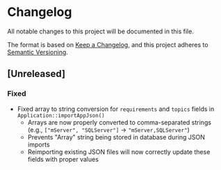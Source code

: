 # Changelog

All notable changes to this project will be documented in this file.

The format is based on [Keep a Changelog](https://keepachangelog.com/en/1.0.0/),
and this project adheres to [Semantic Versioning](https://semver.org/spec/v2.0.0.html).

## [Unreleased]

### Fixed
- Fixed array to string conversion for `requirements` and `topics` fields in `Application::importAppJson()`
  - Arrays are now properly converted to comma-separated strings (e.g., `["mServer", "SQLServer"]` → `"mServer,SQLServer"`)
  - Prevents "Array" string being stored in database during JSON imports
  - Reimporting existing JSON files will now correctly update these fields with proper values
